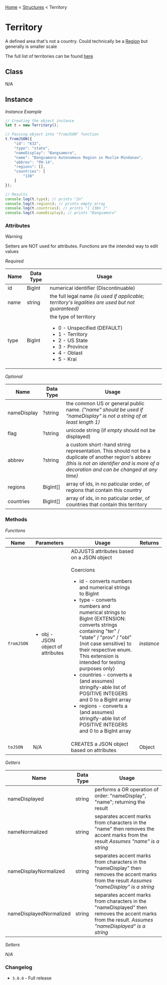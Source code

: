 [Home](../../readme.md) < [Structures](./_.md) < Territory

# Territory

A defined area that's not a country. Could technically be a [Region](./region.md) but generally is smaller scale

The full list of territories can be found [here](../collections/territories.md)

## Class

N/A

## Instance

*Instance Example*
```js
// Creating the object instance
let t = new Territory();

// Passing object into "fromJSON" function
t.fromJSON({
    "id": "632",
    "type": "state",
    "nameDisplay": "Bangsamoro",
    "name": "Bangsamoro Autonomous Region in Muslim Mindanao",
    "abbrev": "PH-14",
    "regions": [],
    "countries": [
        "138"
    ]
});

// Results
console.log(t.type); // prints "2n"
console.log(t.regions); // prints empty array
console.log(t.countries); // prints "[ 138n ]"
console.log(t.nameDisplay); // prints "Bangsamoro"
```

### Attributes

> [!WARNING]
> Setters are NOT used for attributes. Functions are the intended way to edit values

*Required*

| Name | Data Type | Usage
| - | - | - |
| id | BigInt | numerical identifier (Discontinuable)
| name | string | the full legal name *(is used if applicable; territory's legalities are used but not guaranteed)*
| type | BigInt | the type of territory<br><ul><li>0 - Unspecified (DEFAULT)</li><li>1 - Territory</li><li>2 - US State</li><li>3 - Province</li><li>4 - Oblast</li><li>5 - Krai</li></ul>

*Optional*

| Name | Data Type | Usage
| - | - | - |
| nameDisplay | ?string | the common US or general public name. _("name" should be used if "nameDisplay" is not a string of at least length 1)_
| flag | ?string | unicode string (if *empty* should not be displayed)
| abbrev | ?string | a custom short-hand string representation. This should not be a duplicate of another region's abbrev _(this is not an identifier and is more of a decoration and can be changed at any time)_
| regions | BigInt[] | array of ids, in no paticular order, of regions that contain this country
| countries | BigInt[] | array of ids, in no paticular order, of countries that contain this territory

### Methods

*Functions*

| Name | Parameters | Usage | Returns
| - | - | - | - |
| `fromJSON` | <ul><li>obj - JSON object of attributes</li></ul> | ADJUSTS attributes based on a JSON object<br><br>Coercions<ul><li>id - converts numbers and numerical strings to BigInt</li><li>type - converts numbers and numerical strings to BigInt {EXTENSION: converts strings containing "ter" / "state" / "prov" / "obl" (not case sensitive) to their respective enum. This extension is intended for testing purposes only}</li><li>countries - converts a (and assumes) stringify-able list of POSITIVE INTEGERS and 0 to a BigInt array</li><li>regions - converts a (and assumes) stringify-able list of POSITIVE INTEGERS and 0 to a BigInt array</li></ul> | *instance*
| `toJSON` | N/A | CREATES a JSON object based on attributes | Object

*Getters*

| Name | Data Type | Usage
| - | - | - |
| nameDisplayed | string | performs a OR operation of order: "nameDisplay", "name"; returning the result
| nameNormalized | string | separates accent marks from characters in the "name" then removes the accent marks from the result *Assumes "name" is a string*
| nameDisplayNormalized | string | separates accent marks from characters in the "nameDisplay" then removes the accent marks from the result *Assumes "nameDisplay" is a string*
| nameDisplayedNormalized | string | separates accent marks from characters in the "nameDisplayed" then removes the accent marks from the result. *Assumes "nameDisplayed" is a string*

*Setters*

*N/A*

### Changelog

* `5.0.0` - Full release
